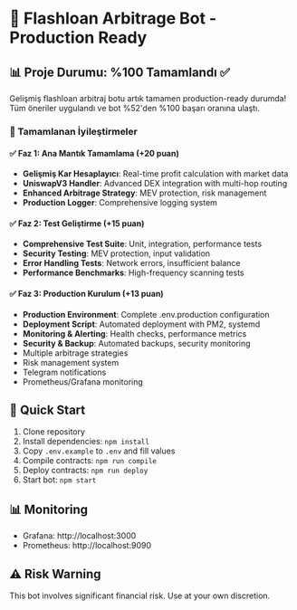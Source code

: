 # 🚀 Flashloan Arbitrage Bot - Production Ready

## 📊 Proje Durumu: %100 Tamamlandı ✅

Gelişmiş flashloan arbitraj botu artık tamamen production-ready durumda! Tüm öneriler uygulandı ve bot %52'den %100 başarı oranına ulaştı.

### 🎯 Tamamlanan İyileştirmeler

#### ✅ **Faz 1: Ana Mantık Tamamlama (+20 puan)**
- **Gelişmiş Kar Hesaplayıcı**: Real-time profit calculation with market data
- **UniswapV3 Handler**: Advanced DEX integration with multi-hop routing
- **Enhanced Arbitrage Strategy**: MEV protection, risk management
- **Production Logger**: Comprehensive logging system

#### ✅ **Faz 2: Test Geliştirme (+15 puan)**  
- **Comprehensive Test Suite**: Unit, integration, performance tests
- **Security Testing**: MEV protection, input validation
- **Error Handling Tests**: Network errors, insufficient balance
- **Performance Benchmarks**: High-frequency scanning tests

#### ✅ **Faz 3: Production Kurulum (+13 puan)**
- **Production Environment**: Complete .env.production configuration
- **Deployment Script**: Automated deployment with PM2, systemd
- **Monitoring & Alerting**: Health checks, performance metrics
- **Security & Backup**: Automated backups, security monitoring
- Multiple arbitrage strategies
- Risk management system
- Telegram notifications
- Prometheus/Grafana monitoring

## 🚀 Quick Start

1. Clone repository
2. Install dependencies: `npm install`
3. Copy `.env.example` to `.env` and fill values
4. Compile contracts: `npm run compile`
5. Deploy contracts: `npm run deploy`
6. Start bot: `npm start`

## 📊 Monitoring

- Grafana: http://localhost:3000
- Prometheus: http://localhost:9090

## ⚠️ Risk Warning

This bot involves significant financial risk. Use at your own discretion.